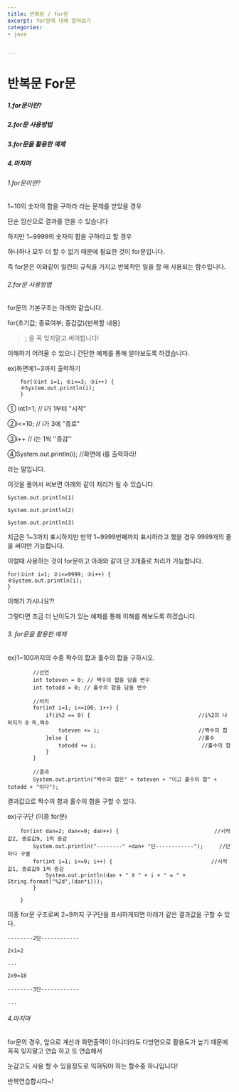 ```yaml
---
title: 반복문 / for문
excerpt: for문에 대해 알아보기
categories: 
- java


---
```


# 반복문 For문

##### 1.for문이란?

##### 2.for문 사용방법

##### 3.for문을 활용한 예제

##### 4.마치며



###### 1.for문이란?

1~10의 숫자의 합을 구하라 라는 문제를 받았을 경우

단순 암산으로 결과를 얻을 수 있습니다

하지만 1~9999의 숫자의 합을 구하라고 할 경우 

하나하나 모두 더 할 수 없기 때문에 필요한 것이 for문입니다.

즉 for문은 이와같이 일련의 규칙을 가지고 반복적인 일을 할 때 사용되는 함수입니다.



###### 2.for문 사용방법

for문의 기본구조는 아래와 같습니다.

for(초기값; 종료여부; 증감값){반복할 내용}

> ; 을 꼭 잊지말고 써야합니다!

이해하기 어려울 수 있으니 간단한 예제를 통해 알아보도록 하겠습니다.



ex)화면에1~3까지 출력하기

```
	for(①int i=1; ②i<=3; ③i++) {
	④System.out.println(i);
	}
```

① int1=1; // i가 1부터 "시작"

②i<=10; //  i가 3에 "종료"

③i++ // i는 1씩 ''증감''

④System.out.println(i); //화면에 i를 출력하라!

라는 말입니다. 



이것을 풀어서 써보면 아래와 같이 처리가 될 수 있습니다.

```
System.out.println(1)

System.out.println(2)

System.out.println(3)
```

지금은 1~3까지 표시하지만 만약 1~9999번째까지 표시하라고 했을 경우 9999개의 줄을 써야만 가능합니다.



이럴때 사용하는 것이 for문이고 아래와 같이 단 3개줄로 처리가 가능합니다.

	for(①int i=1; ②i<=9999; ③i++) {
	④System.out.println(i);
	}

이해가 가시나요?!

그렇다면 조금 더 난이도가 있는 예제를 통해 이해를 해보도록 하겠습니다.



###### 3. for문을 활용한 예제

ex)1~100까지의 수중 짝수의 합과 홀수의 합을 구하시오.

```
		//선언
		int toteven = 0; // 짝수의 합을 담을 변수
		int totodd = 0; // 홀수의 합을 담을 변수
		
		//처리
		for(int i=1; i<=100; i++) {
			if(i%2 == 0) {									//i%2의 나머지가 0 즉,짝수
				toteven += i;								//짝수의 합
			}else {											//홀수
				totodd += i;								 //홀수의 합 
			}
		}	
		
		//결과
		System.out.println("짝수의 합은" + toteven + "이고 홀수의 합" + totodd + "이다");
```

결과값으로 짝수의 합과 홀수의 합을 구할 수 있다.



ex)구구단 (이중 for문)

		for(int dan=2; dan<=9; dan++) {        						 //시작값2, 종료값9, 1씩 증감
			System.out.println("--------" +dan+ "단------------"); 	  //단 마다 구별
			for(int i=1; i<=9; i++) {								//시작값1, 종료값9 1씩 증감
				System.out.println(dan + " X " + i + " = " + String.format("%2d",(dan*i))); 
			}
			
		}



이중 for문 구조로써 2~9까지 구구단을 표시하게되면 아래가 같은 결과값을 구할 수 있다.

```
--------2단------------

2x1=2

...

2x9=18

--------3단------------

...
```

###### 4.마치며

for문의 경우, 앞으로 계산과 화면출력이 아니더라도 다방면으로 활용도가 높기 때문에 꼭꼭 잊지말고 연습 하고 또 연습해서

눈감고도 사용 할 수 있을정도로 익혀둬야 하는 함수중 하나입니다!

반복연습합시다~!

